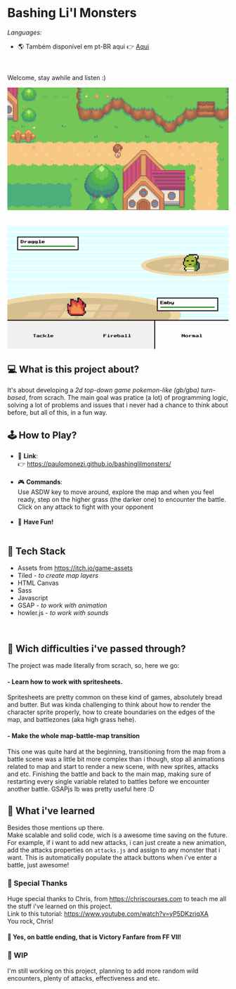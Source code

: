 # Bashing Li'l Monsters

_Languages:_ 
<br>
- 🌎 Também disponível em pt-BR aqui 👉 [Aqui](https://github.com/paulomonezi/clashinglilmonsters/blob/main/README.ptBR.md)

<br><br>
Welcome, stay awhile and listen :)

<img src="./src/gifs/readme-map.gif" alt="gif showing the game map">
<br><br><br>
<img src="./src/gifs/readme-battle.gif" alt="gif showing the battle system">


## 💻 What is this project about?

It's about developing a _2d top-down game pokemon-like (gb/gba) turn-based_, from scrach. The main goal was pratice (a lot) of programming logic, solving a lot of problems and issues that i never had a chance to think about before, but all of this, in a fun way.

## 🕹️ How to Play?
- 🔗 **Link**: <br>
👉 https://paulomonezi.github.io/bashinglilmonsters/ <br><br>
- 🎮 **Commands**: <br>
Use ASDW key to move around, explore the map and when you feel ready, step on the higher grass (the darker one) to encounter the battle.<br>
Click on any attack to fight with your opponent<br><br>
- 🥳 **Have Fun!**<br><br>

## 🧰 Tech Stack
- Assets from https://itch.io/game-assets
- Tiled - _to create map layers_
- HTML Canvas
- Sass
- Javascript
- GSAP - _to work with animation_
- howler.js - _to work with sounds_
<br>

## 💭 Wich difficulties i've passed through?

The project was made literally from scrach, so, here we go:
#### - Learn how to work with spritesheets.
Spritesheets are pretty common on these kind of games, absolutely bread and butter. But was kinda challenging to think about how to render the character sprite properly, how to create boundaries on the edges of the map, and battlezones (aka high grass hehe).

#### - Make the whole map-battle-map transition
This one was quite hard at the beginning, transitioning from the map from a battle scene was a little bit more complex than i though, stop all animations related to map and start to render a new scene, with new sprites, attacks and etc. 
Finishing the battle and back to the main map, making sure of restarting every single variable related to battles before we encounter another battle.
GSAPjs lb was pretty useful here :D

## 🧠 What i've learned
Besides those mentions up there.<br>
Make scalable and solid code, wich is a awesome time saving on the future.<br>
For example, if i want to add new attacks, i can just create a new animation, add the attacks properties on `attacks.js` and assign to any monster that i want. This is automatically populate the attack buttons when i've enter a battle, just awesome!

### 🙏 Special Thanks
Huge special thanks to Chris, from https://chriscourses.com to teach me all the stuff i've learned on this project.<br>
Link to this tutorial: https://www.youtube.com/watch?v=yP5DKzriqXA <br>
You rock, Chris!

#### 🎵 Yes, on battle ending, that is Victory Fanfare from FF VII!

### 🔋 WIP
I'm still working on this project, planning to add more random wild encounters, plenty of attacks, effectiveness and etc.
